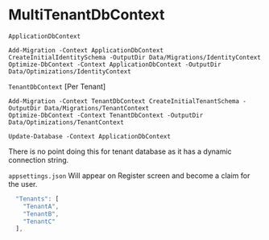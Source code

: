 # MultiTenantDbContext

`ApplicationDbContext`
```
Add-Migration -Context ApplicationDbContext CreateInitialIdentitySchema -OutputDir Data/Migrations/IdentityContext
Optimize-DbContext -Context ApplicationDbContext -OutputDir Data/Optimizations/IdentityContext
```

`TenantDbContext` [Per Tenant]
```
Add-Migration -Context TenantDbContext CreateInitialTenantSchema -OutputDir Data/Migrations/TenantContext
Optimize-DbContext -Context TenantDbContext -OutputDir Data/Optimizations/TenantContext
```

```
Update-Database -Context ApplicationDbContext
```

There is no point doing this for tenant database as it has a dynamic connection string.

`appsettings.json` Will appear on Register screen and become a claim for the user.
```js
  "Tenants": [
    "TenantA",
    "TenantB",
    "TenantC"
  ],

```